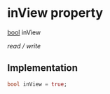 


# inView property







[bool](https://api.flutter.dev/flutter/dart-core/bool-class.html) inView
  
_<span class="feature">read / write</span>_






## Implementation

```dart
bool inView = true;
```







